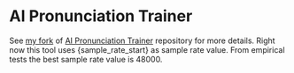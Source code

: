 # AI Pronunciation Trainer

See [my fork](https://github.com/trincadev/ai-pronunciation-trainer) of [AI Pronunciation Trainer](https://github.com/Thiagohgl/ai-pronunciation-trainer) repository
for more details. Right now this tool uses {sample_rate_start} as sample rate value. From empirical tests the best sample rate value is 48000.
